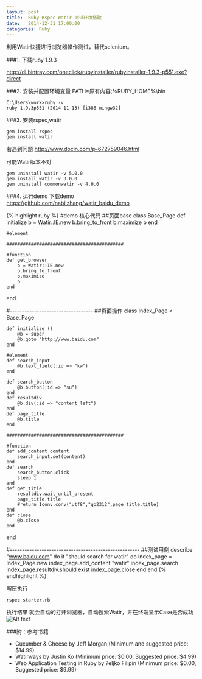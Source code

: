 ```yaml
---
layout: post
title:  Ruby-Rspec-Watir 测试环境搭建
date:   2014-12-31 17:00:00
categories: Ruby
---
```


利用Watir快捷进行浏览器操作测试，替代selenium。

###1. 下载ruby 1.9.3

http://dl.bintray.com/oneclick/rubyinstaller/rubyinstaller-1.9.3-p551.exe?direct


###2. 安装并配置环境变量
PATH=原有内容;%RUBY_HOME%\bin

```
C:\Users\work>ruby -v
ruby 1.9.3p551 (2014-11-13) [i386-mingw32]
```

###3. 安装rspec,watir

```
gem install rspec
gem install watir
```

若遇到问题
http://www.docin.com/p-672759046.html

可能Watir版本不对

```
gem uninstall watir -v 5.0.0
gem install watir -v 3.0.0
gem uninstall commonwatir -v 4.0.0
```

###4. 运行demo
下载demo
https://github.com/nabilzhang/watir_baidu_demo


{% highlight ruby %}
#demo 核心代码
##页面base
class Base_Page
	def initialize
		b = Watir::IE.new
		b.bring_to_front
		b.maximize
		b
	end
	
	#element
	
	###########################################
	
	#function
	def get_browser
		b = Watir::IE.new
		b.bring_to_front
		b.maximize
		b
	end
end

#----------------------------------
##页面操作
class Index_Page < Base_Page
	
	def initialize ()
		@b = super
		@b.goto "http://www.baidu.com"
	end
	
	#element
	def search_input
		@b.text_field(:id => "kw")
	end
	
	def search_button
		@b.button(:id => "su")
	end
	def resultdiv
		@b.div(:id => "content_left")
	end
	def page_title
		@b.title
	end
	
	###########################################
	
	#function
	def add_content content
		search_input.set(content)
	end
	def search
		search_button.click
        sleep 1
	end
	def get_title
		resultdiv.wait_until_present
		page_title.title
        #return Iconv.conv("utf8","gb2312",page_title.title)
	end
    def close
        @b.close
    end
end

#-----------------------------------------------------
##测试用例
describe "www.baidu.com" do
  it "should search for watir" do
	index_page = Index_Page.new
	index_page.add_content "watir"
    index_page.search
    index_page.resultdiv.should exist
    index_page.close
  end
end
{% endhighlight %}

解压执行
```
rspec starter.rb
```

执行结果
就会自动的打开浏览器，自动搜索Watir，并在终端显示Case是否成功
![Alt text](https://camo.githubusercontent.com/443f4ea026fd072f26143b7764b87cd7b8b19a2f/687474703a2f2f7777322e73696e61696d672e636e2f6c617267652f303035797969354a6a7731656e7370336c363471386a333068703039787461612e6a7067)


###附：参考书籍

- Cucumber & Cheese by Jeff Morgan (Minimum and suggested price: $14.99)
- Watirways by Justin Ko (Minimum price: $0.00, Suggested price: $4.99)
- Web Application Testing in Ruby by ?eljko Filipin (Minimum price: $0.00, Suggested price: $9.99)